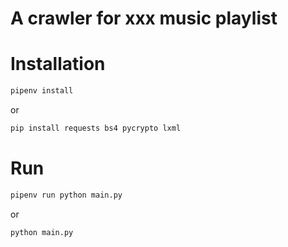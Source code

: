 # A crawler for xxx music playlist

# Installation
```bash
pipenv install
```
or 
```bash
pip install requests bs4 pycrypto lxml
```

# Run
```bash
pipenv run python main.py
```
or
```bash
python main.py
```